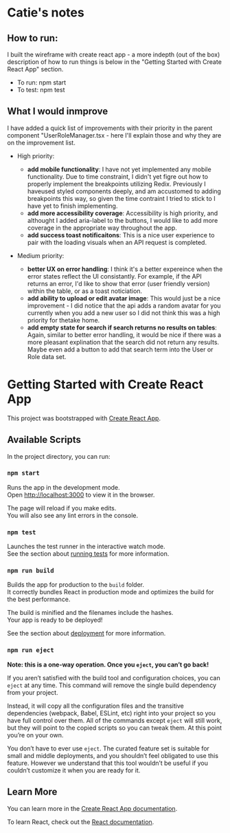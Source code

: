 # Catie's notes

## How to run:

I built the wireframe with create react app - a more indepth (out of the box) description of how to run things is below in the "Getting Started with Create React App" section.

- To run: npm start
- To test: npm test

## What I would inmprove

I have added a quick list of improvements with their priority in the parent component "UserRoleManager.tsx - here I'll explain those and why they are on the improvement list.

- High priority:

  - **add mobile functionality**: I have not yet implemented any mobile functionality. Due to time constraint, I didn't yet figre out how to properly implement the breakpoints utilizing Redix. Previously I haveused styled components deeply, and am accustomed to adding breakpoints this way, so given the time contraint I tried to stick to I have yet to finish implementing.
  - **add more accessibility coverage**: Accessibility is high priority, and althought I added aria-label to the buttons, I would like to add more coverage in the appropriate way throughout the app.
  - **add success toast notificaitons**: This is a nice user experience to pair with the loading visuals when an API request is completed.

- Medium priority:
  - **better UX on error handling**: I think it's a better expereince when the error states reflect the UI consistantly. For example, if the API returns an error, I'd like to show that error (user friendly version) within the table, or as a toast noticiation.
  - **add ability to upload or edit avatar image**: This would just be a nice improvement - I did notice that the api adds a random avatar for you currently when you add a new user so I did not think this was a high priority for thetake home.
  - **add empty state for search if search returns no results on tables**: Again, similar to better error handling, it would be nice if there was a more pleasant explination that the search did not return any results. Maybe even add a button to add that search term into the User or Role data set.

# Getting Started with Create React App

This project was bootstrapped with [Create React App](https://github.com/facebook/create-react-app).

## Available Scripts

In the project directory, you can run:

### `npm start`

Runs the app in the development mode.\
Open [http://localhost:3000](http://localhost:3000) to view it in the browser.

The page will reload if you make edits.\
You will also see any lint errors in the console.

### `npm test`

Launches the test runner in the interactive watch mode.\
See the section about [running tests](https://facebook.github.io/create-react-app/docs/running-tests) for more information.

### `npm run build`

Builds the app for production to the `build` folder.\
It correctly bundles React in production mode and optimizes the build for the best performance.

The build is minified and the filenames include the hashes.\
Your app is ready to be deployed!

See the section about [deployment](https://facebook.github.io/create-react-app/docs/deployment) for more information.

### `npm run eject`

**Note: this is a one-way operation. Once you `eject`, you can’t go back!**

If you aren’t satisfied with the build tool and configuration choices, you can `eject` at any time. This command will remove the single build dependency from your project.

Instead, it will copy all the configuration files and the transitive dependencies (webpack, Babel, ESLint, etc) right into your project so you have full control over them. All of the commands except `eject` will still work, but they will point to the copied scripts so you can tweak them. At this point you’re on your own.

You don’t have to ever use `eject`. The curated feature set is suitable for small and middle deployments, and you shouldn’t feel obligated to use this feature. However we understand that this tool wouldn’t be useful if you couldn’t customize it when you are ready for it.

## Learn More

You can learn more in the [Create React App documentation](https://facebook.github.io/create-react-app/docs/getting-started).

To learn React, check out the [React documentation](https://reactjs.org/).
